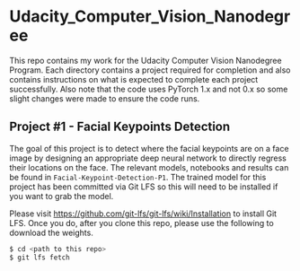 # Udacity_Computer_Vision_Nanodegree

This repo contains my work for the Udacity Computer Vision Nanodegree Program.  Each directory contains a project required for completion and also contains instructions on what is expected to complete each project successfully.  Also note that the code uses PyTorch 1.x and not 0.x so some slight changes were made to ensure the code runs.

## Project #1 - Facial Keypoints Detection

The goal of this project is to detect where the facial keypoints are on a face image by designing an appropriate deep neural network to directly regress their locations on the face.  The relevant models, notebooks and results can be found in `Facial-Keypoint-Detection-P1`.   The trained model for this project has been committed via Git LFS so this will need to be installed if you want to grab the model.

Please visit <https://github.com/git-lfs/git-lfs/wiki/Installation> to install Git LFS. Once you do, after you clone this repo, please use the following to download the weights.

```sh
$ cd <path to this repo>
$ git lfs fetch
```

